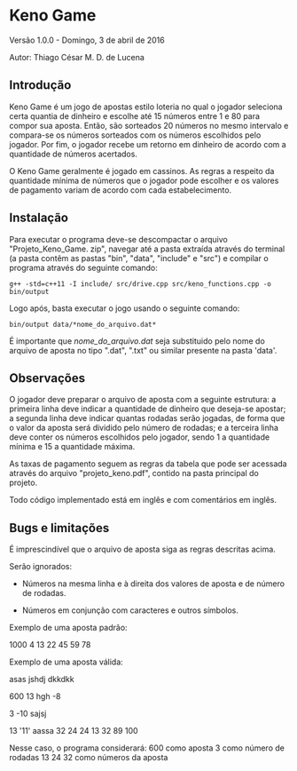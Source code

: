Keno Game
=====================================================================================

Versão 1.0.0 - Domingo, 3 de abril de 2016

Autor: Thiago César M. D. de Lucena


Introdução
--------------------------------------------------------------------------------------

Keno Game é um jogo de apostas estilo loteria no qual o jogador seleciona certa
quantia de dinheiro e escolhe até 15 números entre 1 e 80 para compor sua aposta. 
Então, são sorteados 20 números no mesmo intervalo e compara-se os números sorteados 
com os números escolhidos pelo jogador. Por fim, o jogador recebe um retorno em 
dinheiro de acordo com a quantidade de números acertados.

O Keno Game geralmente é jogado em cassinos. As regras a respeito da quantidade 
mínima de números que o jogador pode escolher e os valores de pagamento variam de 
acordo com cada estabelecimento.


Instalação
--------------------------------------------------------------------------------------

Para executar o programa deve-se descompactar o arquivo "Projeto_Keno_Game.
zip", navegar até a pasta extraída através do terminal (a pasta contêm 
as pastas "bin", "data", "include" e "src") e compilar o programa 
através do seguinte comando:

	g++ -std=c++11 -I include/ src/drive.cpp src/keno_functions.cpp -o bin/output 

Logo após, basta executar o jogo usando o seguinte comando:
	
	bin/output data/*nome_do_arquivo.dat*

É importante que *nome_do_arquivo.dat* seja substituido pelo nome do
arquivo de aposta no tipo ".dat", ".txt" ou similar presente na pasta 'data'.


Observações
--------------------------------------------------------------------------------------

O jogador deve preparar o arquivo de aposta com a seguinte estrutura: a primeira
linha deve indicar a quantidade de dinheiro que deseja-se apostar; a segunda linha
deve indicar quantas rodadas serão jogadas, de forma que o valor da aposta será 
dividido pelo número de rodadas; e a terceira linha deve conter os números escolhidos
pelo jogador, sendo 1 a quantidade mínima e 15 a quantidade máxima.

As taxas de pagamento seguem as regras da tabela que pode ser acessada através do 
arquivo "projeto_keno.pdf", contido na pasta principal do projeto.

Todo código implementado está em inglês e com comentários em inglês.


Bugs e limitações
--------------------------------------------------------------------------------------

É imprescindível que o arquivo de aposta siga as regras descritas acima.

Serão ignorados:

- Números na mesma linha e à direita dos valores de aposta e de número de rodadas.

- Números em conjunção com caracteres e outros símbolos.

Exemplo de uma aposta padrão:

1000
4
13 22 45 59 78

Exemplo de uma aposta válida:

asas
jshdj
dkkdkk


600 13 hgh -8

3 -10 sajsj

13 '11' aassa 32 24 24 13 32 89 100

Nesse caso, o programa considerará:
600 como aposta
3 como número de rodadas
13 24 32 como números da aposta